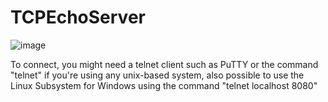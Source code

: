# TCPEchoServer
![image](https://github.com/rikkoRicardo/TCPEchoServer/assets/93994704/be6300c6-9f92-4b92-98d1-90884fcbcf2c)

To connect, you might need a telnet client such as PuTTY or the command "telnet" if you're using any unix-based system, also possible to use the Linux Subsystem for Windows using the command "telnet localhost 8080"
